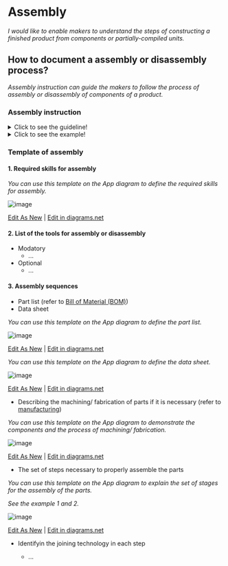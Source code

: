 # **Assembly**

*I would like to enable makers to understand the steps of constructing a finished product from components or partially-compiled units.* 

## **How to document a assembly or disassembly process?**

*Assembly instruction can guide the makers to follow the process of assembly or disassembly of components of a product.*

### **Assembly instruction** 
<details>
  <summary>Click to see the guideline!</summary>
 
 - **Definition:** *Assembly instruction could illustrate visually and with words and text how to assemble or disassemble the mechanical and electrical components of the product.*


 ```
What does include the content of assembly instruction? 

 1. Required skills for assembly
    - Operate drilling machine
    - Operate Band Saw/Dremel
    - Etc.
 2. List of the tools for assembly or disassembly
    - Mandatory
       - Allen Key set
       - Imperial wrench set
       - Etc.
    - Optional
       - Drill press
       - Etc. 
 3. Assembly sequence
    - Part list for mechanical parts: is a complete list of all parts needed to build the complete product(refer to the BOM at manufacturing section)
       - Item numbers: are based on the assembly structure, that is, the order in which parts are displayed in assembly.
       - Part number or drawing number: which is a reference back to the detail drawing (refer to the BOM). 
       - Description: is usually a part name or a complete description of parts.
       - Quantity: is the number of that particular part used on this assembly. 
       - Image of each part
    - Datasheet of components for electronic parts
       - Description of features
          - Core
          - Memeories
          - Advenced connectivity
          - etc.
       - Device summary
          - Reference
          - Part number 
       - How to use the parts?
    - Describing the machining/ fabrication if it is necessary during the assembly (refer to manufacturing and see the template below)
      - Machine used
      - Sequence of process 
    - The set of steps necessary to properly assemble the parts
    - Identifyin the joining technology in each step
       - Screwing
       - Bolting
       - Soldering
       - Etc.
  
How to visualize of the assembly or disasembly process?
 1. Images 
 2. Videos 
```  
</details>

<details>
  <summary>Click to see the example!</summary>
 
*Some examples of open-source projects that include assembly instructions.*

#### *Example 1:* [Poppy Robot](https://docs.poppy-project.org/en/assembly-guides/ergo-jr/mechanical-construction.html)

#### *Example 2:* [JPL Open Source Rover](https://github.com/nasa-jpl/open-source-rover/tree/master/mechanical/body_assembly)

#### *Example 3:* [SatNOGS Rotator v3](https://wiki.satnogs.org/SatNOGS_Rotator_v3#Assembly) , [Assembly instructions](https://ohai.satnogs.org/project/satnogs-rotator-v3-mechanical-assembly/hardware/) 
  
#### *Example 4:* [Open Source Powered Prosthetic Leg](https://www.hackster.io/open-source-bionics/open-source-powered-prosthetic-leg-56be8e#toc-electronics-assembly-4)
</details>

### Template of assembly
 
 #### 1. Required skills for assembly
 
 *You can use this template on the App diagram to define the required skills for assembly.*
 
![image](https://github.com/OPEN-NEXT/wp2.3_Guideline-for-documentation-of-OSH-design-reuse/blob/main/Sources/Images/Required%20skills.jpg)

 <a href="https://app.diagrams.net/#Hamerezoji1362%2Fdrawio-github%2Fmaster%2FRequired%20skills.drawio">Edit As New</a> | <a href="https://app.diagrams.net/#Hamerezoji1362%2Fdrawio-github%2Fmaster%2FRequired%20skills.png">Edit in diagrams.net</a>

 #### 2. List of the tools for assembly or disassembly
   * Modatory
     * ...
   * Optional
     * ... 
 #### 3. Assembly sequences 
   * Part list (refer to [Bill of Material (BOM)](https://github.com/OPEN-NEXT/wp2.3_Guideline-for-documentation-of-OSH-design-reuse/tree/main/Documentation/4.%20Manufacturing#1-bill-of-material-bom))
   * Data sheet
  
   *You can use this template on the App diagram to define the part list.*
 
![image](https://github.com/OPEN-NEXT/wp2.3_Guideline-for-documentation-of-OSH-design-reuse/blob/main/Sources/Images/Part%20list.jpg)

 <a href="https://app.diagrams.net/#Hamerezoji1362%2Fdrawio-github%2Fmaster%2FPart%20list%20or%20data%20sheet.drawio">Edit As New</a> | <a href="https://app.diagrams.net/#Hamerezoji1362%2Fdrawio-github%2Fmaster%2FPart%20list%20or%20data%20sheet.png">Edit in diagrams.net</a>
 
   *You can use this template on the App diagram to define the data sheet.*
 
![image](https://github.com/OPEN-NEXT/wp2.3_Guideline-for-documentation-of-OSH-design-reuse/blob/main/Sources/Images/Data%20sheet.jpg)

 <a href="https://app.diagrams.net/#Hamerezoji1362%2Fdrawio-github%2Fmaster%2FData%20sheet.drawio">Edit As New</a> | <a href="https://app.diagrams.net/#Hamerezoji1362%2Fdrawio-github%2Fmaster%2FData%20sheet.png">Edit in diagrams.net</a>
 
  * Describing the machining/ fabrication of parts if it is necessary (refer to [manufacturing](https://github.com/OPEN-NEXT/wp2.3_Guideline-for-documentation-of-OSH-design-reuse/tree/main/Documentation/4.%20Manufacturing/Manufactured%20workpiece#2-manufacturing-instructions-should-include))
  
 *You can use this template  on the App diagram to demonstrate the components and the process of machining/ fabrication.*
 
![image](https://github.com/OPEN-NEXT/wp2.3_Guideline-for-documentation-of-OSH-design-reuse/blob/main/Sources/Images/Describing%20the%20machining_%20fabrication%201.jpg)

 <a href="https://app.diagrams.net/#Hamerezoji1362%2Fdrawio-github%2Fmaster%2FDescribing%20the%20machining%2F%20fabrication.drawio">Edit As New</a> | <a href="https://app.diagrams.net/#Hamerezoji1362%2Fdrawio-github%2Fmaster%2FDescribing%20the%20machining%2Ffabrication.png">Edit in diagrams.net</a>
   
   * The set of steps necessary to properly assemble the parts
     
   *You can use this template on the App diagram to explain the set of stages for the assembly of the parts.*
   
   *See the example 1 and 2.*
 
![image](https://github.com/OPEN-NEXT/wp2.3_Guideline-for-documentation-of-OSH-design-reuse/blob/main/Sources/Images/Steps%20to%20assemble%20the%20parts.jpg)

 <a href="https://app.diagrams.net/#Hamerezoji1362%2Fdrawio-github%2Fmaster%2FSteps%20to%20assemble%20the%20parts.drawio">Edit As New</a> | <a href="https://app.diagrams.net/#Hamerezoji1362%2Fdrawio-github%2Fmaster%2FSteps%20to%20assemble%20the%20parts.png">Edit in diagrams.net</a>
     
   * Identifyin the joining technology in each step
    
     * ... 

 
